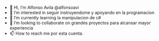 - 👋 Hi, I’m Alfonso Avila @alfonsoavi
- 👀 I’m interested in  seguir instruyendome y apoyando en la programacion
- 🌱 I’m currently learning la manipulacion de c#
- 💞️ I’m looking to collaborate on grandes proyectos para alcansar mayor experiencia
- 📫 How to reach me por esta cuenta.

<!---
alfonsoavi/alfonsoavi is a ✨ special ✨ repository because its `README.md` (this file) appears on your GitHub profile.
You can click the Preview link to take a look at your changes.
--->
